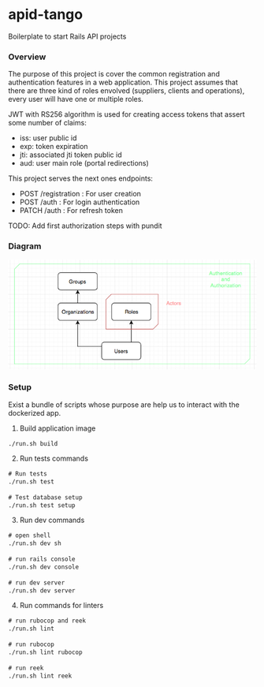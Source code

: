 # apid-tango

Boilerplate to start Rails API projects

### Overview

The purpose of this project is cover the common registration and authentication features in a web application. This project assumes that there are three kind of roles envolved (suppliers, clients and operations), every user will have one or multiple roles.

JWT with RS256 algorithm is used for creating access tokens that assert some number of claims:
- iss: user public id
- exp: token expiration
- jti: associated jti token public id
- aud: user main role (portal redirections)

This project serves the next ones endpoints:
- POST /registration : For user creation
- POST /auth : For login authentication
- PATCH /auth : For refresh token

TODO: Add first authorization steps with pundit

### Diagram

![](vendor/entity_relations.png)

### Setup

Exist a bundle of scripts whose purpose are help us to interact with the dockerized app.

1. Build application image
```
./run.sh build
```
2. Run tests commands
```
# Run tests
./run.sh test

# Test database setup
./run.sh test setup   
```
3. Run dev commands
```
# open shell
./run.sh dev sh

# run rails console
./run.sh dev console

# run dev server
./run.sh dev server
```
4. Run commands for linters
```
# run rubocop and reek
./run.sh lint

# run rubocop
./run.sh lint rubocop

# run reek
./run.sh lint reek
```

